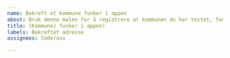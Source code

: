 ```yaml
---
name: Bekreft at kommune funker i appen
about: Bruk denne malen for å registrere at kommunen du har testet, fungerer.
title: (Kommune) funker i appen!
labels: Bekreftet adresse
assignees: Coderaxx

---
```




